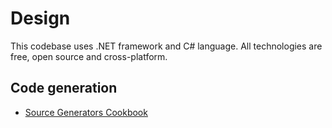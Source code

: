 # Design

This codebase uses .NET framework and C# language. All technologies are free, open source and cross-platform.

## Code generation

* [Source Generators Cookbook](https://github.com/dotnet/roslyn/blob/main/docs/features/source-generators.cookbook.md)
